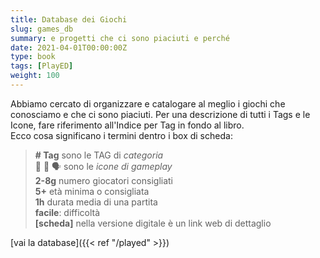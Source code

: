 ```yaml
---
title: Database dei Giochi
slug: games_db
summary: e progetti che ci sono piaciuti e perché
date: 2021-04-01T00:00:00Z
type: book
tags: [PlayED]
weight: 100
---
```

Abbiamo cercato di organizzare e catalogare al meglio i giochi che conosciamo e che ci sono piaciuti. Per una descrizione di tutti i Tags e le Icone, fare riferimento all'Indice per Tag in fondo al libro.  
Ecco cosa significano i termini dentro i box di scheda:

> **# Tag** sono le TAG di *categoria*  
> 🧠 🧠 🗣 sono le *icone di gameplay*  
> **2-8g** numero giocatori consigliati  
> **5+** età minima o consigliata  
> **1h** durata media di una partita  
> **facile**: difficoltà  
>**\[scheda\]** nella versione digitale è un link web di dettaglio

[vai la database]({{< ref "/played" >}})
